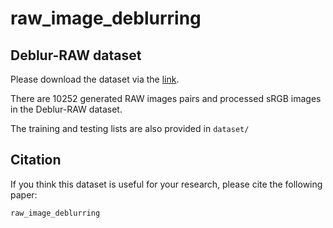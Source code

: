 # raw_image_deblurring

## Deblur-RAW dataset

Please download the dataset via the [link](https://github.com/bob831009/raw_image_deblurring).

There are 10252 generated RAW images pairs and processed sRGB images in the Deblur-RAW dataset.

The training and testing lists are also provided in `dataset/`

## Citation

If you think this dataset is useful for your research, please cite the following paper:

    raw_image_deblurring